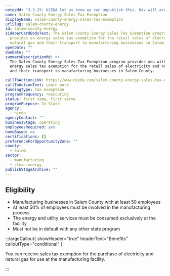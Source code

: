 ```yaml
---
notesMd: "3.3.25: NJEDA let us know we can unpublish this. Dev will archive this."
name: Salem County Energy Sales Tax Exemption
displayName: salem-county-energy-sales-tax-exemption
urlSlug: salem-county-energy
id: salem-county-energy
sidebarCardBodyText: The Salem County Energy Sales Tax Exemption program
  provides an energy sales tax exemption for the retail sales of electricity and
  natural gas and their transport to manufacturing businesses in Salem County.
openDate: ""
dueDate: ""
summaryDescriptionMd: >+
  The Salem County Energy Sales Tax Exemption program provides you with an
  energy sales tax exemption for the retail sales of electricity and natural gas
  and their transport to manufacturing businesses in Salem County.

callToActionLink: https://www.njeda.com/salem-county-energy-sales-tax-exemption/
callToActionText: Learn more
fundingType: tax exemption
programFrequency: reoccuring
status: first come, first serve
programPurpose: In State
agency:
  - njeda
agencyContact: ""
businessStage: operating
employeesRequired: yes
homeBased: no
certifications: []
preferenceForOpportunityZone: ""
county:
  - Salem
sector:
  - manufacturing
  - clean-energy
publishStageArchive: ""
---
```


## Eligibility

- Manufacturing businesses in Salem County with at least 50 employees
- At least 50% of employees must be involved in the manufacturing process
- The energy and utility services must be consumed exclusively at the facility
- Must not be in default with any other state program

:::largeCallout{ showHeader="true" headerText="Benefits" calloutType="conditional" }

You can receive sales tax exemption for the purchase of electricity and natural gas for use at the manufacturing facility.

:::
